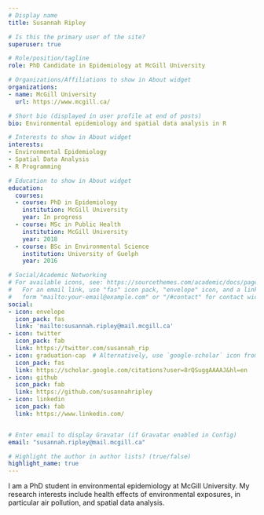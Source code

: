 ```yaml
---
# Display name
title: Susannah Ripley

# Is this the primary user of the site?
superuser: true

# Role/position/tagline
role: PhD Candidate in Epidemiology at McGill University

# Organizations/Affiliations to show in About widget
organizations:
- name: McGill University
  url: https://www.mcgill.ca/

# Short bio (displayed in user profile at end of posts)
bio: Environmental epidemiology and spatial data analysis in R

# Interests to show in About widget
interests:
- Environmental Epidemiology
- Spatial Data Analysis
- R Programming

# Education to show in About widget
education:
  courses:
  - course: PhD in Epidemiology
    institution: McGill University
    year: In progress
  - course: MSc in Public Health
    institution: McGill University
    year: 2018
  - course: BSc in Environmental Science
    institution: University of Guelph
    year: 2016

# Social/Academic Networking
# For available icons, see: https://sourcethemes.com/academic/docs/page-builder/#icons
#   For an email link, use "fas" icon pack, "envelope" icon, and a link in the
#   form "mailto:your-email@example.com" or "/#contact" for contact widget.
social:
- icon: envelope
  icon_pack: fas
  link: 'mailto:susannah.ripley@mail.mcgill.ca'
- icon: twitter
  icon_pack: fab
  link: https://twitter.com/susannah_rip
- icon: graduation-cap  # Alternatively, use `google-scholar` icon from `ai` icon pack
  icon_pack: fas
  link: https://scholar.google.com/citations?user=8rQSuggAAAAJ&hl=en
- icon: github
  icon_pack: fab
  link: https://github.com/susannahripley
- icon: linkedin
  icon_pack: fab
  link: https://www.linkedin.com/


# Enter email to display Gravatar (if Gravatar enabled in Config)
email: "susannah.ripley@mail.mcgill.ca"

# Highlight the author in author lists? (true/false)
highlight_name: true
---
```


I am a PhD student in environmental epidemiology at McGill University. My research interests include health effects of environmental exposures, in particular air pollution, and spatial data analysis.


